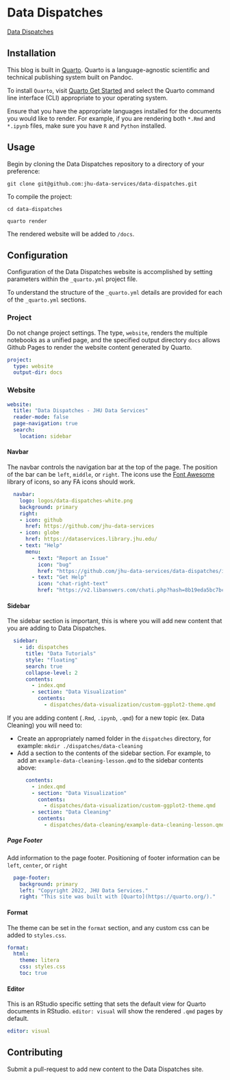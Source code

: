 # Data Dispatches

[Data Dispatches](https://jhu-data-services.github.io/data-dispatches/)

## Installation

This blog is built in [Quarto](https://quarto.org/). Quarto is a
language-agnostic scientific and technical publishing system built on
Pandoc.

To install `Quarto`, visit [Quarto Get
Started](https://quarto.org/docs/get-started/) and select the Quarto
command line interface (CLI) appropriate to your operating system.

Ensure that you have the appropriate languages installed for the
documents you would like to render. For example, if you are rendering
both `*.Rmd` and `*.ipynb` files, make sure you have `R` and `Python`
installed.

## Usage

Begin by cloning the Data Dispatches repository to a directory of your preference:

`git clone git@github.com:jhu-data-services/data-dispatches.git`

To compile the project:

`cd data-dispatches`

`quarto render`

The rendered website will be added to `/docs`. 

## Configuration

Configuration of the Data Dispatches website is accomplished by setting parameters within the `_quarto.yml` project file.

To understand the structure of the `_quarto.yml` details are provided for each of the `_quarto.yml` sections.

### Project

Do not change project settings. The type, `website`, renders the
multiple notebooks as a unified page, and the specified output
directory `docs` allows Github Pages to render the website content generated by Quarto.

``` yaml
project:
  type: website
  output-dir: docs
```

### Website

``` yaml
website:
  title: "Data Dispatches - JHU Data Services"
  reader-mode: false
  page-navigation: true
  search:
    location: sidebar
```

#### Navbar

The navbar controls the navigation bar at the top of the page. The position of the bar can be `left`, `middle`, or `right`. The icons use the [Font Awesome](https://fontawesome.com/) library of icons, so any FA icons should work.

``` yaml
  navbar: 
    logo: logos/data-dispatches-white.png
    background: primary
    right: 
    - icon: github
      href: https://github.com/jhu-data-services
    - icon: globe 
      href: https://dataservices.library.jhu.edu/
    - text: "Help"
      menu:
        - text: "Report an Issue"
          icon: "bug"
          href: "https://github.com/jhu-data-services/data-dispatches/issues"
        - text: "Get Help"
          icon: "chat-right-text"
          href: "https://v2.libanswers.com/chati.php?hash=8b19eda5bc7bc7b80e623cad56abdd12"
```

#### Sidebar

The sidebar section is important, this is where you will add new content that you are adding to Data Dispatches.

``` yaml
  sidebar: 
    - id: dispatches
      title: "Data Tutorials"
      style: "floating"
      search: true
      collapse-level: 2
      contents:
        - index.qmd
        - section: "Data Visualization"
          contents:
            - dispatches/data-visualization/custom-ggplot2-theme.qmd

```

If you are adding content (`.Rmd`, `.ipynb`, `.qmd`) for a new topic (ex. Data Cleaning) you will need to:

  * Create an appropriately named folder in the `dispatches` directory, for example: `mkdir ./dispatches/data-cleaning`
  * Add a section to the contents of the sidebar section. For example,
    to add an `example-data-cleaning-lesson.qmd` to the sidebar
    contents above:

``` yaml
      contents:
        - index.qmd
        - section: "Data Visualization"
          contents:
            - dispatches/data-visualization/custom-ggplot2-theme.qmd
        - section: "Data Cleaning"
          contents:
            - dispatches/data-cleaning/example-data-cleaning-lesson.qmd
```

##### Page Footer

Add information to the page footer. Positioning of footer information can be `left`, `center`, or `right`

``` yaml
  page-footer: 
    background: primary
    left: "Copyright 2022, JHU Data Services." 
    right: "This site was built with [Quarto](https://quarto.org/)."
```

#### Format

The theme can be set in the `format` section, and any custom css can be added to `styles.css`.

``` yaml
format:
  html:
    theme: litera 
    css: styles.css
    toc: true
```

#### Editor

This is an RStudio specific setting that sets the default view for Quarto documents in RStudio. `editor: visual` will show the rendered `.qmd` pages by default.

``` yaml
editor: visual
```

## Contributing

Submit a pull-request to add new content to the Data Dispatches site.
